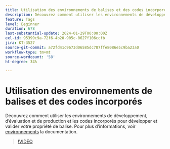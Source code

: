 ```yaml
---
title: Utilisation des environnements de balises et des codes incorporés
description: Découvrez comment utiliser les environnements de développement, d’évaluation et de production et incorporer des codes pour développer et valider votre propriété de balise.
feature: Tags
level: Beginner
duration: 678
last-substantial-update: 2024-01-29T00:00:00Z
exl-id: 95399c9a-72f6-4b20-905c-0627f106ccfb
jira: KT-3527
source-git-commit: a72fd41c9673d06585dc787ffe8086e5c9ba23a0
workflow-type: tm+mt
source-wordcount: '58'
ht-degree: 34%

---
```


# Utilisation des environnements de balises et des codes incorporés

Découvrez comment utiliser les environnements de développement, d’évaluation et de production et les codes incorporés pour développer et valider votre propriété de balise. Pour plus d’informations, voir [environnements](https://experienceleague.adobe.com/docs/experience-platform/tags/publish/environments/environments.html?lang=fr) la documentation.

>[!VIDEO](https://video.tv.adobe.com/v/28729/?learn=on)
